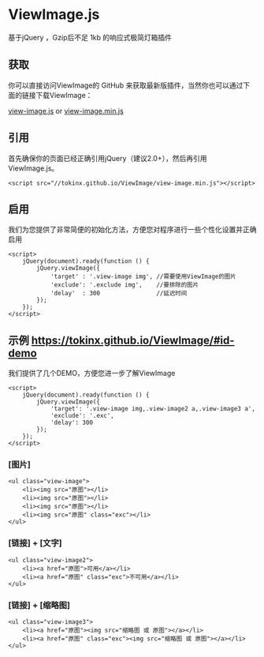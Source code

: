# ViewImage.js

基于jQuery ，Gzip后不足 1kb 的响应式极简灯箱插件

## 获取

你可以直接访问ViewImage的  GitHub 来获取最新版插件，当然你也可以通过下面的链接下载ViewImage：

[view-image.js][1] or [view-image.min.js][2]

## 引用

首先确保你的页面已经正确引用jQuery（建议2.0+），然后再引用ViewImage.js。

    <script src="//tokinx.github.io/ViewImage/view-image.min.js"></script>

## 启用

我们为您提供了非常简便的初始化方法，方便您对程序进行一些个性化设置并正确启用

    <script>
        jQuery(document).ready(function () {
            jQuery.viewImage({
                'target' : '.view-image img', //需要使用ViewImage的图片
                'exclude': '.exclude img',    //要排除的图片
                'delay'  : 300                //延迟时间
            });
        });
    </script>

## 示例 https://tokinx.github.io/ViewImage/#id-demo

我们提供了几个DEMO，方便您进一步了解ViewImage

    <script>
        jQuery(document).ready(function () {
            jQuery.viewImage({
                'target': '.view-image img,.view-image2 a,.view-image3 a',
                'exclude': '.exc',
                'delay': 300
            });
        });
    </script>

### [图片]

    <ul class="view-image">
        <li><img src="原图"></li>
        <li><img src="原图"></li>
        <li><img src="原图"></li>
        <li><img src="原图" class="exc"></li>
    </ul>

### [链接] + [文字]

    <ul class="view-image2">
        <li><a href="原图">可用</a></li>
        <li><a href="原图" class="exc">不可用</a></li>
    </ul>

### [链接] + [缩略图]

    <ul class="view-image3">
        <li><a href="原图"><img src="缩略图 或 原图"></a></li>
        <li><a href="原图" class="exc"><img src="缩略图 或 原图"></a></li>
    </ul>

  [1]: https://tokinx.github.io/view-image/view-image.js
  [2]: https://tokinx.github.io/view-image/view-image.min.js
